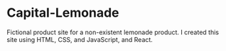 # Capital-Lemonade

Fictional product site for a non-existent lemonade product. I created this site using HTML, CSS, and JavaScript, and React.
